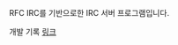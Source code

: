 RFC IRC를 기반으로한 IRC 서버 프로그램입니다.

개발 기록 [링크](https://maroon-face-0e4.notion.site/IRC-server-Socket-TCP-IP-RFC-IRC-0ea29959831848ff91ee8da86da4f85a?pvs=4)
